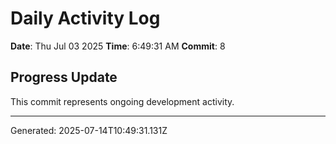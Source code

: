 # Daily Activity Log

**Date**: Thu Jul 03 2025
**Time**: 6:49:31 AM
**Commit**: 8

## Progress Update

This commit represents ongoing development activity.

---
Generated: 2025-07-14T10:49:31.131Z
